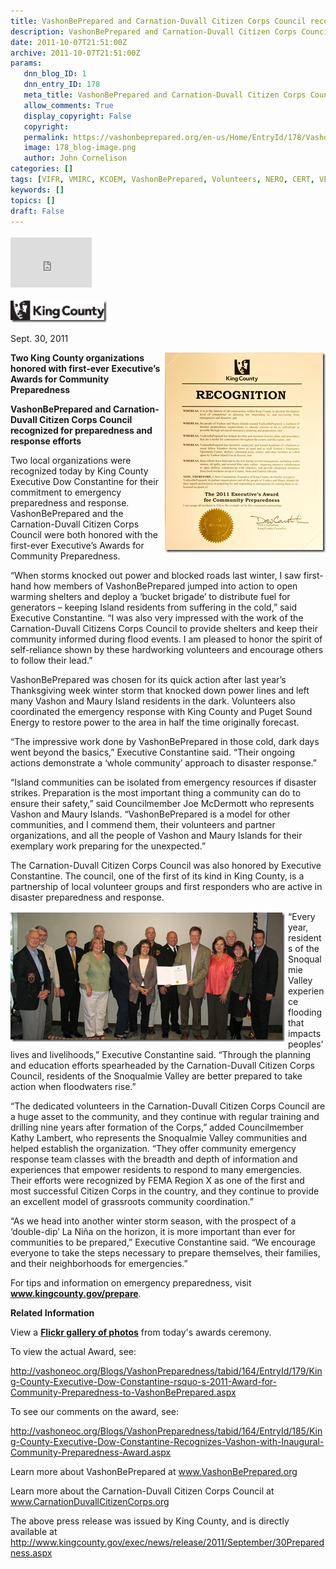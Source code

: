 ```yaml
---
title: VashonBePrepared and Carnation-Duvall Citizen Corps Council recognized for preparedness and response efforts
description: VashonBePrepared and Carnation-Duvall Citizen Corps Council recognized for preparedness and response efforts
date: 2011-10-07T21:51:00Z
archive: 2011-10-07T21:51:00Z
params:
   dnn_blog_ID: 1
   dnn_entry_ID: 178
   meta_title: VashonBePrepared and Carnation-Duvall Citizen Corps Council recognized for preparedness and response efforts
   allow_comments: True
   display_copyright: False
   copyright: 
   permalink: https://vashonbeprepared.org/en-us/Home/EntryId/178/VashonBePrepared-and-Carnation-Duvall-Citizen-Corps-Council-recognized-for-preparedness-and-response-efforts
   image: 178_blog-image.png
   author: John Cornelison
categories: []
tags: [VIFR, VMIRC, KCOEM, VashonBePrepared, Volunteers, NERO, CERT, VEPC, ARES, PI, PSE]
keywords: []
topics: []
draft: False
---
```


<div class="wlWriterHeaderFooter" style="padding-bottom: 4px; margin: 0px; padding-left: 0px; padding-right: 0px; float: none; padding-top: 4px;"><iframe src="http://www.facebook.com/widgets/like.php?href=http://vashoneoc.org/Blogs/VashonPreparedness/tabid/164/EntryId/178/VashonBePrepared-and-Carnation-Duvall-Citizen-Corps-Council-recognized-for-preparedness-and-response-efforts.aspx" frameborder="0" scrolling="no" style="width: 130px; height: 80px;border: medium none;"></iframe></div>
<p><a href="/images/dnnBlog/1/178/Windows-Live-Writer-004587f1eff0_CF77-clip_image001_2.gif"><img width="154" height="35" title="clip_image001" style="background-image: none;   padding-left: 0px; padding-right: 0px; display: inline;   padding-top: 0px;border: 0px;" alt="clip_image001" src="/images/dnnBlog/1/178/Windows-Live-Writer-004587f1eff0_CF77-clip_image001_thumb.gif" /></a></p>
<p>Sept. 30, 2011</p>
<p><b><a href="/images/dnnBlog/1/178/Windows-Live-Writer-004587f1eff0_CF77-ff_1276746.1024x1278_2.jpg"><img width="257" height="320" title="ff_1276746.1024x1278" style="background-image: none;   margin: 0px 0px 5px 5px; padding-left: 0px; padding-right: 0px; display: inline; float: right;   padding-top: 0px;border: 0px;" alt="ff_1276746.1024x1278" src="/images/dnnBlog/1/178/Windows-Live-Writer-004587f1eff0_CF77-ff_1276746.1024x1278_thumb.jpg" /></a>Two King County organizations honored with first-ever Executive&rsquo;s Awards for Community Preparedness</b></p>
<p><b>VashonBePrepared and Carnation-Duvall Citizen Corps Council recognized for preparedness and response efforts</b></p>
<p>Two local organizations were recognized today by King County Executive Dow Constantine for their commitment to emergency preparedness and response. VashonBePrepared and the Carnation-Duvall Citizen Corps Council were both honored with the first-ever Executive&rsquo;s Awards for Community Preparedness.</p>
<p>&ldquo;When storms knocked out power and blocked roads last winter, I saw first-hand how members of VashonBePrepared jumped into action to open warming shelters and deploy a &lsquo;bucket brigade&rsquo; to distribute fuel for generators &ndash; keeping Island residents from suffering in the cold,&rdquo; said Executive Constantine. &ldquo;I was also very impressed with the work of the Carnation-Duvall Citizens Corps Council to provide shelters and keep their community informed during flood events. I am pleased to honor the spirit of self-reliance shown by these hardworking volunteers and encourage others to follow their lead.&rdquo;</p>
<p>VashonBePrepared was chosen for its quick action after last year&rsquo;s Thanksgiving week winter storm that knocked down power lines and left many Vashon and Maury Island residents in the dark. Volunteers also coordinated the emergency response with King County and Puget Sound Energy to restore power to the area in half the time originally forecast.</p>
<p>&ldquo;The impressive work done by VashonBePrepared in those cold, dark days went beyond the basics,&rdquo; Executive Constantine said. &ldquo;Their ongoing actions demonstrate a &lsquo;whole community&rsquo; approach to disaster response.&rdquo;</p>
<p>&ldquo;Island communities can be isolated from emergency resources if disaster strikes. Preparation is the most important thing a community can do to ensure their safety,&rdquo; said Councilmember Joe McDermott who represents Vashon and Maury Islands. &ldquo;VashonBePrepared is a model for other communities, and I commend them, their volunteers and partner organizations, and all the people of Vashon and Maury Islands for their exemplary work preparing for the unexpected.&rdquo;</p>
<p>The Carnation-Duvall Citizen Corps Council was also honored by Executive Constantine. The council, one of the first of its kind in King County, is a partnership of local volunteer groups and first responders who are active in disaster preparedness and response.</p>
<p><a href="/images/dnnBlog/1/178/Windows-Live-Writer-004587f1eff0_CF77-King_County_Executive_Dow_Constantine_and_King_County_Councilmember_Joe_McDermott_with_members_o_2.jpg"><img title="(from the left) Joe Ulatoski (NERO), Al Francisco (ARES), King County Executive Dow Constantine, Patricia McClements (PSE), Rex Stratton (VIFR), Catherine Rogers (VEPC), Jill Janow (PI), John Galus (ARES), Fire Chief Hank Lipe, John Cornelison (VashonBePrepared), Synthia Downs (MRC), Michael Cochrane (CERT), Catherine Cochrane (CERT), King County Councilmember Joe McDermott" style="background-image: none;   margin: 2px 5px 5px 0px; padding-left: 0px; padding-right: 0px; display: inline; float: left;   padding-top: 0px;border: 0px solid;" alt="King County Executive Dow Constantine and King County Councilmember Joe McDermott with members of VashonBePrepared" src="/images/dnnBlog/1/178/Windows-Live-Writer-004587f1eff0_CF77-King_County_Executive_Dow_Constantine_and_King_County_Councilmember_Joe_McDermott_with_members_o_thumb.jpg" /></a>&ldquo;Every year, residents of the Snoqualmie Valley experience flooding that impacts peoples&rsquo; lives and livelihoods,&rdquo; Executive Constantine said. &ldquo;Through the planning and education efforts spearheaded by the Carnation-Duvall Citizen Corps Council, residents of the Snoqualmie Valley are better prepared to take action when floodwaters rise.&rdquo;</p>
<p>&ldquo;The dedicated volunteers in the Carnation-Duvall Citizen Corps Council are a huge asset to the community, and they continue with regular training and drilling nine years after formation of the Corps,&rdquo; added Councilmember Kathy Lambert, who represents the Snoqualmie Valley communities and helped establish the organization. &ldquo;They offer community emergency response team classes with the breadth and depth of information and experiences that empower residents to respond to many emergencies. Their efforts were recognized by FEMA Region X as one of the first and most successful Citizen Corps in the country, and they continue to provide an excellent model of grassroots community coordination.&rdquo;</p>
<p>&ldquo;As we head into another winter storm season, with the prospect of a &lsquo;double-dip&rsquo; La Ni&ntilde;a on the horizon, it is more important than ever for communities to be prepared,&rdquo; Executive Constantine said. &ldquo;We encourage everyone to take the steps necessary to prepare themselves, their families, and their neighborhoods for emergencies.&rdquo;</p>
<p>For tips and information on emergency preparedness, visit <a href="http://www.kingcounty.gov/prepare"><b>www.kingcounty.gov/prepare</b></a>.</p>
<p><b>Related Information</b></p>
<p>View a <a href="http://www.flickr.com/photos/kingcounty/sets/72157627664157465/"><b>Flickr gallery of photos</b></a> from today's awards ceremony.</p>
<p>To view the actual Award, see:</p>
<p><a href="http://vashoneoc.org/Blogs/VashonPreparedness/tabid/164/EntryId/179/King-County-Executive-Dow-Constantine-rsquo-s-2011-Award-for-Community-Preparedness-to-VashonBePrepared.aspx">http://vashoneoc.org/Blogs/VashonPreparedness/tabid/164/EntryId/179/King-County-Executive-Dow-Constantine-rsquo-s-2011-Award-for-Community-Preparedness-to-VashonBePrepared.aspx</a></p>
<p>To see our comments on the award, see: </p>
<p><a href="http://vashoneoc.org/Blogs/VashonPreparedness/tabid/164/EntryId/185/King-County-Executive-Dow-Constantine-Recognizes-Vashon-with-Inaugural-Community-Preparedness-Award.aspx">http://vashoneoc.org/Blogs/VashonPreparedness/tabid/164/EntryId/185/King-County-Executive-Dow-Constantine-Recognizes-Vashon-with-Inaugural-Community-Preparedness-Award.aspx</a></p>
<p>Learn more about VashonBePrepared at <a href="http://www.VashonBePrepared.org">www.VashonBePrepared.org</a></p>
<p>Learn more about the Carnation-Duvall Citizen Corps Council at <a href="http://www.CarnationDuvallCitizenCorps.org">www.CarnationDuvallCitizenCorps.org</a></p>
The above press release was issued by King County, and is directly available at <a href="http://www.kingcounty.gov/exec/news/release/2011/September/30Preparedness.aspx">http://www.kingcounty.gov/exec/news/release/2011/September/30Preparedness.aspx</a>

